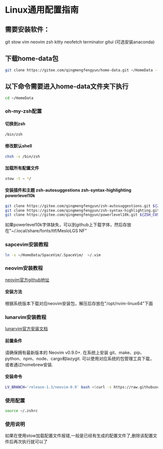 # Linux通用配置指南


## 需要安装软件：
git stow vim neovim zsh kitty neofetch terminator gitui (可选安装anaconda)


## 下载home-data包
```sh
git clone https://gitee.com/qingmengfengyun/home-data.git ~/HomeData --recurse-submodules
```


## 以下命令需要进入home-data文件夹下执行
```sh
cd ~/HomeData
```

### oh-my-zsh配置

#### 切换到zsh
```sh
/bin/zsh
```

#### 修改默认shell
```sh
chsh -s /bin/zsh
```

#### 加载所有配置文件 
```sh
stow -t ~ */
```

#### 安装插件和主题 zsh-autosuggestions zsh-syntax-highlighting powerlevel10k
```sh
git clone https://gitee.com/qingmengfengyun/zsh-autosuggestions.git ${ZSH_CUSTOM:-~/.oh-my-zsh/custom}/plugins/zsh-autosuggestions
git clone https://gitee.com/qingmengfengyun/zsh-syntax-highlighting.git ${ZSH_CUSTOM:-~/.oh-my-zsh/custom}/plugins/zsh-syntax-highlighting
git clone https://gitee.com/qingmengfengyun/powerlevel10k.git ${ZSH_CUSTOM:-~/.oh-my-zsh/custom}/themes/powerlevel10k
```

如果powerlevel10k字体缺失，可以到github上下载字体，然后存放在"~/.local/share/fonts/ttf/MesloLGS NF"

### sapcevim安装教程
```sh
ln -s ~/HomeData/SpaceVim/.SpaceVim/  ~/.vim
```

### neovim安装教程
[neovim官方github地址](https://github.com/neovim/neovim)

#### 安装方法
根据系统版本下载对应neovim安装包，解压后存放在"/opt/nvim-linux64"下面

### lunarvim安装教程
[lunarvim官方安装文档](https://www.lunarvim.org/zh-Hans/docs/installation)

#### 前置条件
请确保拥有最新版本的 Neovim v0.9.0+.
在系统上安装 git、make、pip、python、npm、node、cargo和lazygit.
可以使用对应系统的包管理工具下载，或者通过homebrew安装.

#### 安装命令
```sh
LV_BRANCH='release-1.3/neovim-0.9' bash <(curl -s https://raw.githubusercontent.com/LunarVim/LunarVim/release-1.3/neovim-0.9/utils/installer/install.sh)
```

### 使用配置
```sh
source ~/.zshrc
```

### 使用说明
如果在使用stow加载配置文件报错,一般是已经有生成的配置文件了,删除该配置文件后再次执行就可以了

